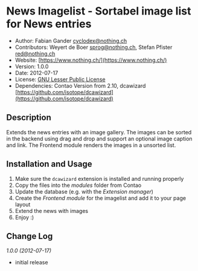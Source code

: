 # News Imagelist - Sortabel image list for News entries

* Author:		Fabian Gander [cyclodex@nothing.ch](cyclodex@nothing.ch)
* Contributors:	Weyert de Boer [sprog@nothing.ch](sprog@nothing.ch), Stefan Pfister [red@nothing.ch](red@nothing.ch)
* Website: 		[https://www.nothing.ch/](https://www.nothing.ch/)
* Version: 		1.0.0
* Date: 		2012-07-17
* License: 		[GNU Lesser Public License](http://opensource.org/licenses/lgpl-3.0.html)
* Dependencies:	Contao Version from 2.10, dcawizard [https://github.com/isotope/dcawizard](https://github.com/isotope/dcawizard)

## Description
Extends the news entries with an image gallery. The images can be sorted in the backend using drag and drop and support an optional image caption and link. The Frontend module renders the images in a unsorted list.

## Installation and Usage
1. Make sure the `dcawizard` extension is installed and running properly
2. Copy the files into the _modules_ folder from Contao
3. Update the database (e.g. with the _Extension manager_)
4. Create the _Frontend module_ for the imagelist and add it to your page layout
5. Extend the news with images
6. Enjoy :)

## Change Log

*1.0.0 (2012-07-17)*

* initial release